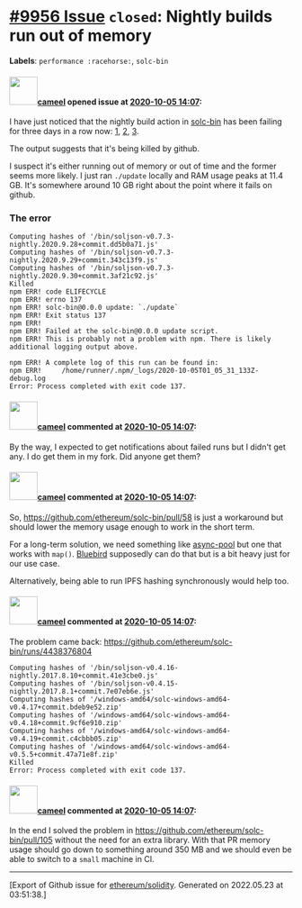 # [\#9956 Issue](https://github.com/ethereum/solidity/issues/9956) `closed`: Nightly builds run out of memory
**Labels**: `performance :racehorse:`, `solc-bin`


#### <img src="https://avatars.githubusercontent.com/u/137030?v=4" width="50">[cameel](https://github.com/cameel) opened issue at [2020-10-05 14:07](https://github.com/ethereum/solidity/issues/9956):

I have just noticed that the nightly build action in [solc-bin](https://github.com/ethereum/solc-bin) has been failing for three days in a row now: [1](https://github.com/ethereum/solc-bin/runs/1201552073?check_suite_focus=true), [2](https://github.com/ethereum/solc-bin/runs/1204181256?check_suite_focus=true), [3](https://github.com/ethereum/solc-bin/runs/1206816217?check_suite_focus=true).

The output suggests that it's being killed by github.

I suspect it's either running out of memory or out of time and the former seems more likely. I just ran `./update` locally and RAM usage peaks at 11.4 GB. It's somewhere around 10 GB right about the point where it fails on github.

### The error
```
Computing hashes of '/bin/soljson-v0.7.3-nightly.2020.9.28+commit.dd5b0a71.js'
Computing hashes of '/bin/soljson-v0.7.3-nightly.2020.9.29+commit.343c13f9.js'
Computing hashes of '/bin/soljson-v0.7.3-nightly.2020.9.30+commit.3af21c92.js'
Killed
npm ERR! code ELIFECYCLE
npm ERR! errno 137
npm ERR! solc-bin@0.0.0 update: `./update`
npm ERR! Exit status 137
npm ERR! 
npm ERR! Failed at the solc-bin@0.0.0 update script.
npm ERR! This is probably not a problem with npm. There is likely additional logging output above.

npm ERR! A complete log of this run can be found in:
npm ERR!     /home/runner/.npm/_logs/2020-10-05T01_05_31_133Z-debug.log
Error: Process completed with exit code 137.
```

#### <img src="https://avatars.githubusercontent.com/u/137030?v=4" width="50">[cameel](https://github.com/cameel) commented at [2020-10-05 14:07](https://github.com/ethereum/solidity/issues/9956#issuecomment-703656761):

By the way, I expected to get notifications about failed runs but I didn't get any. I do get them in my fork. Did anyone get them?

#### <img src="https://avatars.githubusercontent.com/u/137030?v=4" width="50">[cameel](https://github.com/cameel) commented at [2020-10-05 14:07](https://github.com/ethereum/solidity/issues/9956#issuecomment-703781171):

So, https://github.com/ethereum/solc-bin/pull/58 is just a workaround but should lower the memory usage enough to work in the short term.

For a long-term solution, we need something like [async-pool](https://github.com/rxaviers/async-pool) but one that works with `map()`. [Bluebird](http://bluebirdjs.com) supposedly can do that but is a bit heavy just for our use case.

Alternatively, being able to run IPFS hashing synchronously would help too.

#### <img src="https://avatars.githubusercontent.com/u/137030?v=4" width="50">[cameel](https://github.com/cameel) commented at [2020-10-05 14:07](https://github.com/ethereum/solidity/issues/9956#issuecomment-987893477):

The problem came back: https://github.com/ethereum/solc-bin/runs/4438376804
```
Computing hashes of '/bin/soljson-v0.4.16-nightly.2017.8.10+commit.41e3cbe0.js'
Computing hashes of '/bin/soljson-v0.4.15-nightly.2017.8.1+commit.7e07eb6e.js'
Computing hashes of '/windows-amd64/solc-windows-amd64-v0.4.17+commit.bdeb9e52.zip'
Computing hashes of '/windows-amd64/solc-windows-amd64-v0.4.18+commit.9cf6e910.zip'
Computing hashes of '/windows-amd64/solc-windows-amd64-v0.4.19+commit.c4cbbb05.zip'
Computing hashes of '/windows-amd64/solc-windows-amd64-v0.5.5+commit.47a71e8f.zip'
Killed
Error: Process completed with exit code 137.
```

#### <img src="https://avatars.githubusercontent.com/u/137030?v=4" width="50">[cameel](https://github.com/cameel) commented at [2020-10-05 14:07](https://github.com/ethereum/solidity/issues/9956#issuecomment-995124155):

In the end I solved the problem in https://github.com/ethereum/solc-bin/pull/105 without the need for an extra library. With that PR memory usage should go down to something around 350 MB and we should even be able to switch to a `small` machine in CI.


-------------------------------------------------------------------------------



[Export of Github issue for [ethereum/solidity](https://github.com/ethereum/solidity). Generated on 2022.05.23 at 03:51:38.]
